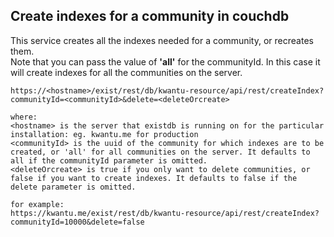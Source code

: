 ## Create indexes for a community in couchdb <br>

This service creates all the indexes needed for a community, or recreates them. <br>
Note that you can pass the value of **'all'** for the communityId. In this case it will create indexes for all the communities on the server. <br>

```http
https://<hostname>/exist/rest/db/kwantu-resource/api/rest/createIndex?communityId=<communityId>&delete=<deleteOrcreate>

where:
<hostname> is the server that existdb is running on for the particular installation: eg. kwantu.me for production
<communityId> is the uuid of the community for which indexes are to be created, or 'all' for all communities on the server. It defaults to all if the communityId parameter is omitted.
<deleteOrcreate> is true if you only want to delete communities, or false if you want to create indexes. It defaults to false if the delete parameter is omitted.

for example:
https://kwantu.me/exist/rest/db/kwantu-resource/api/rest/createIndex?communityId=10000&delete=false
```